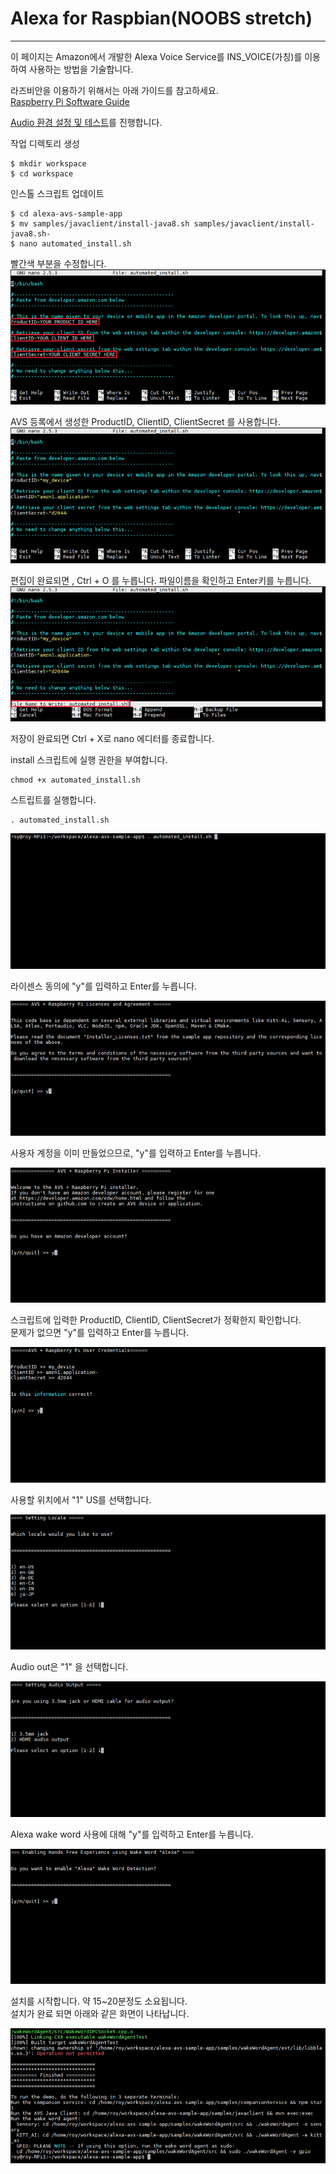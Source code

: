 # Alexa for Raspbian\(NOOBS stretch\)

---

이 페이지는 Amazon에서 개발한 Alexa Voice Service를 INS\_VOICE\(가칭\)를 이용하여 사용하는 방법을 기술합니다.

라즈비안을 이용하기 위해서는 아래 가이드를 참고하세요.  
[Raspberry Pi Software Guide](https://www.raspberrypi.org/learning/software-guide/)

[Audio 환경 설정 및 테스트](/../Common/configure-and-test-the-audio.md)를 진행합니다.

작업 디렉토리 생성

```
$ mkdir workspace
$ cd workspace
```

인스톨 스크립트 업데이트

```
$ cd alexa-avs-sample-app
$ mv samples/javaclient/install-java8.sh samples/javaclient/install-java8.sh-
$ nano automated_install.sh
```

빨간색 부분을 수정합니다.![](/assets/avs_script_edit_1.jpg)

AVS 등록에서 생성한 ProductID, ClientID, ClientSecret 를 사용합니다.  
![](/assets/avs_script_edit_2.jpg)

편집이 완료되면 , Ctrl + O 를 누릅니다. 파일이름을 확인하고 Enter키를 누릅니다.  
![](/assets/avs_script_edit_3.jpg)

저장이 완료되면 Ctrl + X로 nano 에디터를 종료합니다.

install 스크립트에 실행 권한을 부여합니다.

```
chmod +x automated_install.sh
```

스트립트를 실행합니다.

```
. automated_install.sh
```

![](/assets/avs_script_edit_4.jpg)

라이센스 동의에 "y"를 입력하고 Enter를 누릅니다.

![](/assets/avs_script_edit_5.jpg)

사용자 계정을 이미 만들었으므로, "y"를 입력하고 Enter를 누릅니다.

![](/assets/avs_script_edit_6.jpg)

스크립트에 입력한 ProductID, ClientID, ClientSecret가 정확한지 확인합니다.  
문제가 없으면 "y"를 입력하고 Enter를 누릅니다.

![](/assets/avs_script_edit_7.jpg)

사용할 위치에서 "1" US를 선택합니다.

![](/assets/avs_script_edit_8.jpg)

Audio out은 "1" 을 선택합니다.

![](/assets/avs_script_edit_9.jpg)

Alexa wake word 사용에 대해 "y"를 입력하고 Enter를 누릅니다.

![](/assets/avs_script_edit_10.jpg)

설치를 시작합니다. 약 15~20분정도 소요됩니다.  
설치가 완료 되면 아래와 같은 화면이 나타납니다.

![](/assets/avs_script_edit_11.jpg)

